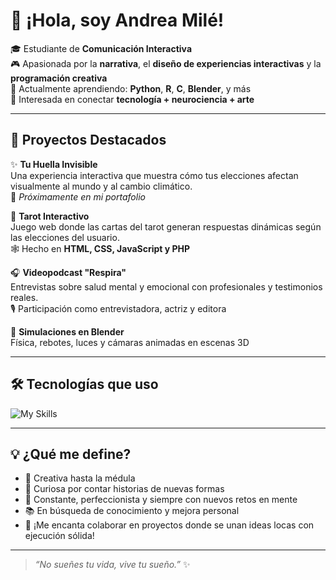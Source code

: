 # 👋 ¡Hola, soy Andrea Milé!

🎓 Estudiante de **Comunicación Interactiva**  
🎮 Apasionada por la **narrativa**, el **diseño de experiencias interactivas** y la **programación creativa**  
🌱 Actualmente aprendiendo: **Python**, **R**, **C**, **Blender**, y más  
🧠 Interesada en conectar **tecnología + neurociencia + arte**

---

## 🚀 Proyectos Destacados

✨ **Tu Huella Invisible**  
Una experiencia interactiva que muestra cómo tus elecciones afectan visualmente al mundo y al cambio climático.  
🔗 _Próximamente en mi portafolio_

🔮 **Tarot Interactivo**  
Juego web donde las cartas del tarot generan respuestas dinámicas según las elecciones del usuario.  
🕸️ Hecho en **HTML, CSS, JavaScript y PHP**

🎧 **Videopodcast "Respira"**  
Entrevistas sobre salud mental y emocional con profesionales y testimonios reales.  
🎙️ Participación como entrevistadora, actriz y editora

🎲 **Simulaciones en Blender**  
Física, rebotes, luces y cámaras animadas en escenas 3D

---

## 🛠️ Tecnologías que uso

![My Skills](https://skillicons.dev/icons?i=html,css,js,php,python,c,blender,vscode,github,figma)

---

## 💡 ¿Qué me define?

- 🌈 Creativa hasta la médula  
- 🎥 Curiosa por contar historias de nuevas formas  
- 🎯 Constante, perfeccionista y siempre con nuevos retos en mente  
- 📚 En búsqueda de conocimiento y mejora personal  
- 🤝 ¡Me encanta colaborar en proyectos donde se unan ideas locas con ejecución sólida!

---

> _“No sueñes tu vida, vive tu sueño.”_ ✨

